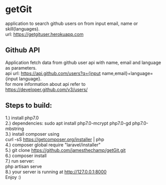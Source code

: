 # getGit
application to search github users on from input email, name or skill(languages).    
url: https://getgituser.herokuapp.com  
## Github API  
Application fetch data from github user api with name, email and language as parameters.  
api url: https://api.github.com/users?q={input name,email}+language={input language}.  
for more information about api refer to https://developer.github.com/v3/users/  
## Steps to build:  
1.) install php7.0  
2.) dependencies: sudo apt install php7.0-mcrypt php7.0-gd php7.0-mbstring  
3.) install composer using  
  curl -sS https://getcomposer.org/installer | php  
4.) composer global require "laravel/installer"  
5.) git clone https://github.com/jamesthechamp/getGit.git  
6.) composer install  
7.) run server:  
  php artisan serve  
8.) your server is running at http://127.0.0.1:8000  
Enjoy :)  
